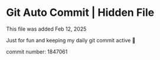 # Git Auto Commit | Hidden File

This file was added Feb 12, 2025

Just for fun and keeping my daily git commit active 🤪

commit number: 1847061
